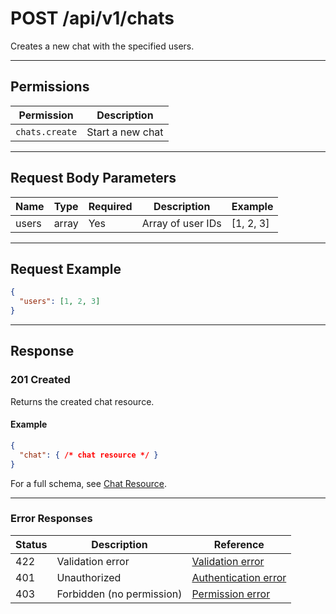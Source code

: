 # POST /api/v1/chats

Creates a new chat with the specified users.


---

## Permissions
| Permission     | Description         |
|----------------|---------------------|
| `chats.create` | Start a new chat    |

---

## Request Body Parameters
| Name  | Type   | Required | Description                | Example         |
|-------|--------|----------|----------------------------|-----------------|
| users | array  | Yes      | Array of user IDs          | [1, 2, 3]       |

---

## Request Example
```json
{
  "users": [1, 2, 3]
}
```

---

## Response

### 201 Created
Returns the created chat resource.

#### Example
```json
{
  "chat": { /* chat resource */ }
}
```

For a full schema, see [Chat Resource](chat_resource.md).

---

### Error Responses
| Status | Description                | Reference                                      |
|--------|----------------------------|------------------------------------------------|
| 422    | Validation error           | [Validation error](../_globals/validation-errors.md) |
| 401    | Unauthorized               | [Authentication error](../_globals/authentication-errors.md) |
| 403    | Forbidden (no permission)  | [Permission error](../_globals/permission-errors.md) |
